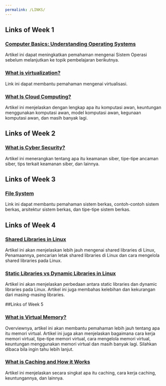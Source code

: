 ```yaml
---
permalink: /LINKS/
---
```


## Links of Week 1

### [Computer Basics: Understanding Operating Systems](https://edu.gcfglobal.org/en/computerbasics/understanding-operating-systems/1/)
Artikel ini dapat meningkatkan pemahaman mengenai Sistem Operasi sebelum melanjutkan ke topik pembelajaran berikutnya.

### [What is virtualization?](https://opensource.com/resources/virtualization)
Link ini dapat membantu pemahaman mengenai virtualisasi.

### [What Is Cloud Computing?](https://azure.microsoft.com/en-us/overview/what-is-cloud-computing/)
Artikel ini menjelaskan dengan lengkap apa itu komputasi awan, keuntungan menggunakan komputasi awan, model komputasi awan, kegunaan komputasi awan, dan masih banyak lagi.

## Links of Week 2

### [What is Cyber Security?](https://www.kaspersky.com/resource-center/definitions/what-is-cyber-security)
Artikel ini menerangkan tentang apa itu keamanan siber, tipe-tipe ancaman siber, tips terkait keamanan siber, dan lainnya.

## Links of Week 3

### [File System](https://www.javatpoint.com/file-system)
Link ini dapat membantu pemahaman sistem berkas, contoh-contoh sistem berkas, arsitektur sistem berkas, dan tipe-tipe sistem berkas.

## Links of Week 4

### [Shared Libraries in Linux](https://www.tecmint.com/understanding-shared-libraries-in-linux/)
Artikel ini akan menjelaskan lebih jauh mengenai shared libraries di Linux, Penamaannya, pencarian letak shared libraries di Linux dan cara mengelola shared libraries pada Linux.

### [Static Libraries vs Dynamic Libraries in Linux](https://medium.com/swlh/linux-basics-static-libraries-vs-dynamic-libraries-a7bcf8157779)
Artikel ini akan menjelaskan perbedaan antara static libraries dan dynamic libraries pada Linux. Artikel ini juga membahas kelebihan dan kekurangan dari masing-masing libraries.

##Links of Week 5

### [What is Virtual Memory?](https://searchstorage.techtarget.com/definition/virtual-memory)
Overviewnya, artikel ini akan membantu pemahaman lebih jauh tentang apa itu memori virtual. Artikel ini juga akan menjelaskan bagaimana cara kerja memori virtual, tipe-tipe memori virtual, cara mengelola memori virtual, keuntungan menggunakan memori virtual dan masih banyak lagi. Silahkan dibaca bila ingin tahu lebih lanjut.

### [What is Caching and How it Works](https://aws.amazon.com/id/caching/)
Artikel ini menjelaskan secara singkat apa itu caching, cara kerja caching, keuntungannya, dan lainnya.
